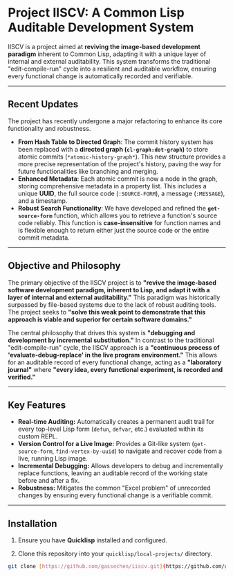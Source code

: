 # Project IISCV: A Common Lisp Auditable Development System

IISCV is a project aimed at **reviving the image-based development paradigm** inherent to Common Lisp, adapting it with a unique layer of internal and external auditability. This system transforms the traditional "edit-compile-run" cycle into a resilient and auditable workflow, ensuring every functional change is automatically recorded and verifiable.

***

## Recent Updates

The project has recently undergone a major refactoring to enhance its core functionality and robustness.

* **From Hash Table to Directed Graph**: The commit history system has been replaced with a **directed graph (`cl-graph:dot-graph`)** to store atomic commits (`*atomic-history-graph*`). This new structure provides a more precise representation of the project's history, paving the way for future functionalities like branching and merging.
* **Enhanced Metadata**: Each atomic commit is now a node in the graph, storing comprehensive metadata in a property list. This includes a unique **UUID**, the full source code (`:SOURCE-FORM`), a message (`:MESSAGE`), and a timestamp.
* **Robust Search Functionality**: We have developed and refined the **`get-source-form`** function, which allows you to retrieve a function's source code reliably. This function is **case-insensitive** for function names and is flexible enough to return either just the source code or the entire commit metadata.

***

## Objective and Philosophy

The primary objective of the IISCV project is to **"revive the image-based software development paradigm, inherent to Lisp, and adapt it with a layer of internal and external auditability."** This paradigm was historically surpassed by file-based systems due to the lack of robust auditing tools. The project seeks to **"solve this weak point to demonstrate that this approach is viable and superior for certain software domains."**

The central philosophy that drives this system is **"debugging and development by incremental substitution."** In contrast to the traditional "edit-compile-run" cycle, the IISCV approach is a **"continuous process of 'evaluate-debug-replace' in the live program environment."** This allows for an auditable record of every functional change, acting as a **"laboratory journal"** where **"every idea, every functional experiment, is recorded and verified."**

***

## Key Features

* **Real-time Auditing:** Automatically creates a permanent audit trail for every top-level Lisp form (`defun`, `defvar`, etc.) evaluated within its custom REPL.
* **Version Control for a Live Image:** Provides a Git-like system (`get-source-form`, `find-vertex-by-uuid`) to navigate and recover code from a live, running Lisp image.
* **Incremental Debugging:** Allows developers to debug and incrementally replace functions, leaving an auditable record of the working state before and after a fix.
* **Robustness:** Mitigates the common "Excel problem" of unrecorded changes by ensuring every functional change is a verifiable commit.

***

## Installation

1.  Ensure you have **Quicklisp** installed and configured.

2.  Clone this repository into your `quicklisp/local-projects/` directory.

```bash
git clone [https://github.com/gassechen/iiscv.git](https://github.com/gassechen/iiscv.git) quicklisp/local-projects/iiscv
